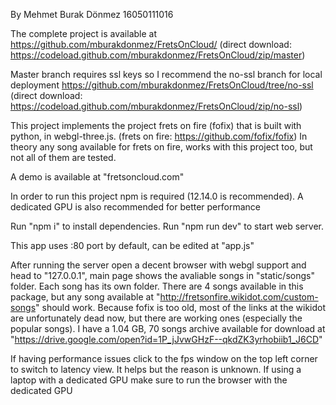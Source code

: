 By Mehmet Burak Dönmez
16050111016

The complete project is available at https://github.com/mburakdonmez/FretsOnCloud/  (direct download: https://codeload.github.com/mburakdonmez/FretsOnCloud/zip/master)

Master branch requires ssl keys so I recommend the no-ssl branch for local deployment https://github.com/mburakdonmez/FretsOnCloud/tree/no-ssl (direct download: https://codeload.github.com/mburakdonmez/FretsOnCloud/zip/no-ssl)



This project implements the project frets on fire (fofix) that is built with python, in webgl-three.js. (frets on fire: https://github.com/fofix/fofix)
In theory any song available for frets on fire, works with this project too, but not all of them are tested.

A demo is available at "fretsoncloud.com"

In order to run this project npm is required (12.14.0 is recommended).
A dedicated GPU is also recommended for better performance

Run "npm i" to install dependencies.
Run "npm run dev" to start web server.

This app uses :80 port by default, can be edited at "app.js"

After running the server open a decent browser with webgl support and head to "127.0.0.1",
main page shows the avaliable songs in "static/songs" folder. Each song has its own folder.
There are 4 songs available in this package, but any song available at "http://fretsonfire.wikidot.com/custom-songs" should work.
Because fofix is too old, most of the links at the wikidot are unfortunately dead now, but there are working ones (especially the popular songs).
I have a 1.04 GB, 70 songs archive available for download at "https://drive.google.com/open?id=1P_jJvwGHzF--qkdZK3yrhobiib1_J6CD"


If having performance issues click to the fps window on the top left corner to switch to latency view. It helps but the reason is unknown.
If using a laptop with a dedicated GPU make sure to run the browser with the dedicated GPU
